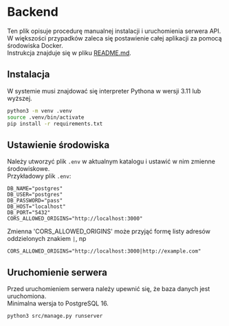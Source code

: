 # Backend

Ten plik opisuje procedurę manualnej instalacji i uruchomienia serwera API.  
W większości przypadków zaleca się postawienie całej aplikacji za pomocą środowiska Docker.  
Instrukcja znajduje się w pliku [README.md](../README.md).

## Instalacja

W systemie musi znajdować się interpreter Pythona w wersji 3.11 lub wyższej.

```bash
python3 -m venv .venv
source .venv/bin/activate
pip install -r requirements.txt
```

## Ustawienie środowiska

Należy utworzyć plik `.env` w aktualnym katalogu i ustawić w nim zmienne środowiskowe.    
Przykładowy plik `.env`:

```text
DB_NAME="postgres"
DB_USER="postgres"
DB_PASSWORD="pass"
DB_HOST="localhost"
DB_PORT="5432"
CORS_ALLOWED_ORIGINS="http://localhost:3000"
```

Zmienna 'CORS_ALLOWED_ORIGINS' może przyjąć formę listy adresów oddzielonych znakiem `|`, np
    
```text
CORS_ALLOWED_ORIGINS="http://localhost:3000|http://example.com"
```

## Uruchomienie serwera

Przed uruchomieniem serwera należy upewnić się, że baza danych jest uruchomiona.  
Minimalna wersja to PostgreSQL 16.

```bash
python3 src/manage.py runserver
```
